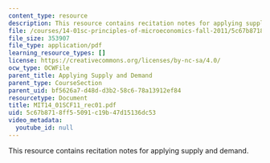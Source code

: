 ```yaml
---
content_type: resource
description: This resource contains recitation notes for applying supply and demand.
file: /courses/14-01sc-principles-of-microeconomics-fall-2011/5c67b8718ff55091c19b47d15136dc53_MIT14_01SCF11_rec01.pdf
file_size: 353907
file_type: application/pdf
learning_resource_types: []
license: https://creativecommons.org/licenses/by-nc-sa/4.0/
ocw_type: OCWFile
parent_title: Applying Supply and Demand
parent_type: CourseSection
parent_uid: bf5626a7-d48d-d3b2-58c6-78a13912ef84
resourcetype: Document
title: MIT14_01SCF11_rec01.pdf
uid: 5c67b871-8ff5-5091-c19b-47d15136dc53
video_metadata:
  youtube_id: null
---
```

This resource contains recitation notes for applying supply and demand.